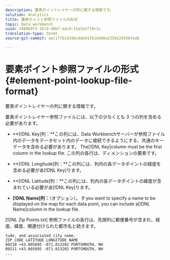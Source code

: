 ```yaml
---
description: 要素ポイントレイヤーの列に関する情報です。
solution: Analytics
title: 要素ポイント参照ファイルの形式
topic: Data workbench
uuid: 3480b9f3-35cd-40b7-aac9-15a3e2f19c1c
translation-type: tm+mt
source-git-commit: aec1f7b14198cdde91f61d490a235022943bfedb

---
```



# 要素ポイント参照ファイルの形式{#element-point-lookup-file-format}

要素ポイントレイヤーの列に関する情報です。

要素ポイントレイヤー参照ファイルには、以下の少なくとも 3 つの列を含める必要があります。

* **[!DNL Key]列：**この列には、Data Workbenchサーバーが参照ファイル内のデータをデータセット内のデータに接続できるようにする、共通のキーデータを含める必要があります。 The[!DNL Key]column must be the first column in the lookup file. この列の各行は、ディメンションの要素です。

* **[!DNL Longitude]列：**この列には、列内の各データポイントの経度を含める必要があ[!DNL Key]ります。

* **[!DNL Latitude]列：**この列には、列内の各データポイントの緯度が含まれている必要があ[!DNL Key]ります。

* **[!DNL Name]列：**（オプション）。 If you want to specify a name to be displayed on the map for each data point, you can include a[!DNL Name]column in the lookup file.

[!DNL Zip Points.txt] 参照ファイルの各行は、先頭列に郵便番号が含まれ、経度、緯度、関連付けられた都市名と続きます。

```
tude, and associated city name.
ZIP_CODE LATITUDE LONGITUDE NAME
00210 +43.005895 -071.013202 PORTSMOUTH, NH
00211 +43.005895 -071.013202 PORTSMOUTH, NH
...
```

